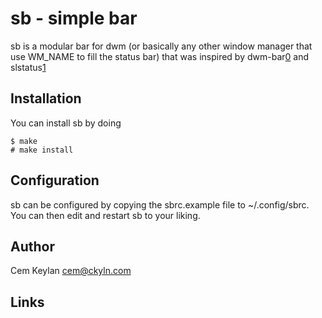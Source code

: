 sb - simple bar
================

sb is a modular bar for dwm (or basically any other window manager 
that use WM_NAME to fill the status bar) that was inspired by
dwm-bar[0] and slstatus[1]


Installation
------------

You can install sb by doing

```
$ make
# make install
```


Configuration
-------------

sb can be configured by copying the sbrc.example file to ~/.config/sbrc.
You can then edit and restart sb to your liking.


Author
------

Cem Keylan <cem@ckyln.com>

Links
-----

[0]: https://github.com/joestandring/dwm-bar

[1]: http://tools.suckless.org/slstatus/
